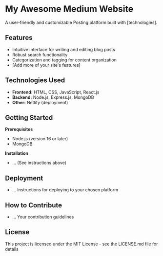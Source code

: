 # My Awesome Medium Website

A user-friendly and customizable Posting platform built with [technologies].

## Features

* Intuitive interface for writing and editing blog posts
* Robust search functionality
* Categorization and tagging for content organization
* [Add more of your site's features]

## Technologies Used

* **Frontend:** HTML, CSS, JavaScript, React.js
* **Backend:** Node.js, Express.js, MongoDB
* **Other:**  Netlify (deployment)

## Getting Started

**Prerequisites**
* Node.js (version 16 or later)
* MongoDB 

**Installation**
*  ... (See instructions above)

## Deployment 

* ... Instructions for deploying to your chosen platform

## How to Contribute

* ... Your contribution guidelines 

## License

This project is licensed under the MIT License - see the LICENSE.md file for details
